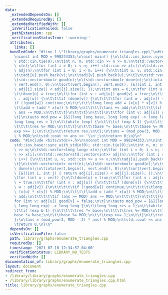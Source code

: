 ```yaml
---
data:
  _extendedDependsOn: []
  _extendedRequiredBy: []
  _extendedVerifiedWith: []
  _isVerificationFailed: false
  _pathExtension: cpp
  _verificationStatusIcon: ':warning:'
  attributes:
    links: []
  bundledCode: "#line 1 \"library/graphs/enumerate_triangles.cpp\"\n#include <bits/stdc++.h>\n\
    \nconst int MOD = 998244353;\n\nint main() {\n\tstd::ios_base::sync_with_stdio(0);\
    \ std::cin.tie(0);\n\tint n, m; std::cin >> n >> m;\n\tstd::vector<long long>\
    \ x(n);\n\tfor (int i = 0; i < n; i++) std::cin >> x[i];\n\tstd::vector<std::vector<int>>\
    \ adj(n);\n\tfor (int i = 0; i < m; i++) {\n\t\tint u, v; std::cin >> u >> v;\n\
    \t\tadj[u].push_back(v);\n\t\tadj[v].push_back(u);\n\t}\n\tstd::vector<int> vert(n);\n\
    \tstd::vector<bool> good(n);\n\tstd::vector<bool> done(n);\n\tiota(vert.begin(),\
    \ vert.end(), 0);\n\tsort(vert.begin(), vert.end(), [&](int i, int j) { return\
    \ adj[i].size() < adj[j].size(); });\n\tint ans = 0;\n\tfor (int u : vert) {\n\
    \t\tdone[u] = true;\n\t\tfor (int v : adj[u]) good[v] = true;\n\t\tfor (int v\
    \ : adj[u]) {\n\t\t\tif (done[v]) {\n\t\t\t\tfor (int w : adj[v]) {\n\t\t\t\t\t\
    if (!good[w]) continue;\n\t\t\t\t\tlong long add = (x[u] * x[v]) % MOD;\n\t\t\t\
    \t\tadd = (add * x[w]) % MOD;\n\t\t\t\t\tans += add;\n\t\t\t\t\tif (ans >= MOD)\
    \ ans -= MOD;\n\t\t\t\t}\n\t\t\t}\n\t\t}\n\t\tfor (int v: adj[u]) good[v] = false;\n\
    \t}\n\tauto mod_pow = [&](long long base, long long exp) -> long long {\n\t\t\
    long long res = 1;\n\t\twhile (exp) {\n\t\t\tif (exp & 1) {\n\t\t\t\tres *= base;\n\
    \t\t\t\tres %= MOD;\n\t\t\t}\n\t\t\tbase *= base;\n\t\t\tbase %= MOD;\n\t\t\t\
    exp >>= 1;\n\t\t}\n\t\treturn res;\n\t};\n\tans = (mod_pow(3, MOD - 2) * ans)\
    \ % MOD;\n\tstd::cout << ans << '\\n';\n\treturn 0;\n}\n"
  code: "#include <bits/stdc++.h>\n\nconst int MOD = 998244353;\n\nint main() {\n\t\
    std::ios_base::sync_with_stdio(0); std::cin.tie(0);\n\tint n, m; std::cin >> n\
    \ >> m;\n\tstd::vector<long long> x(n);\n\tfor (int i = 0; i < n; i++) std::cin\
    \ >> x[i];\n\tstd::vector<std::vector<int>> adj(n);\n\tfor (int i = 0; i < m;\
    \ i++) {\n\t\tint u, v; std::cin >> u >> v;\n\t\tadj[u].push_back(v);\n\t\tadj[v].push_back(u);\n\
    \t}\n\tstd::vector<int> vert(n);\n\tstd::vector<bool> good(n);\n\tstd::vector<bool>\
    \ done(n);\n\tiota(vert.begin(), vert.end(), 0);\n\tsort(vert.begin(), vert.end(),\
    \ [&](int i, int j) { return adj[i].size() < adj[j].size(); });\n\tint ans = 0;\n\
    \tfor (int u : vert) {\n\t\tdone[u] = true;\n\t\tfor (int v : adj[u]) good[v]\
    \ = true;\n\t\tfor (int v : adj[u]) {\n\t\t\tif (done[v]) {\n\t\t\t\tfor (int\
    \ w : adj[v]) {\n\t\t\t\t\tif (!good[w]) continue;\n\t\t\t\t\tlong long add =\
    \ (x[u] * x[v]) % MOD;\n\t\t\t\t\tadd = (add * x[w]) % MOD;\n\t\t\t\t\tans +=\
    \ add;\n\t\t\t\t\tif (ans >= MOD) ans -= MOD;\n\t\t\t\t}\n\t\t\t}\n\t\t}\n\t\t\
    for (int v: adj[u]) good[v] = false;\n\t}\n\tauto mod_pow = [&](long long base,\
    \ long long exp) -> long long {\n\t\tlong long res = 1;\n\t\twhile (exp) {\n\t\
    \t\tif (exp & 1) {\n\t\t\t\tres *= base;\n\t\t\t\tres %= MOD;\n\t\t\t}\n\t\t\t\
    base *= base;\n\t\t\tbase %= MOD;\n\t\t\texp >>= 1;\n\t\t}\n\t\treturn res;\n\t\
    };\n\tans = (mod_pow(3, MOD - 2) * ans) % MOD;\n\tstd::cout << ans << '\\n';\n\
    \treturn 0;\n}\n"
  dependsOn: []
  isVerificationFile: false
  path: library/graphs/enumerate_triangles.cpp
  requiredBy: []
  timestamp: '2021-07-10 12:34:57-04:00'
  verificationStatus: LIBRARY_NO_TESTS
  verifiedWith: []
documentation_of: library/graphs/enumerate_triangles.cpp
layout: document
redirect_from:
- /library/library/graphs/enumerate_triangles.cpp
- /library/library/graphs/enumerate_triangles.cpp.html
title: library/graphs/enumerate_triangles.cpp
---
```


